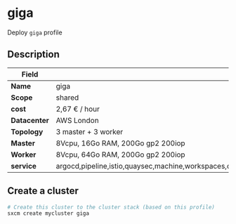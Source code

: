 # giga

Deploy `giga` profile

## Description

| Field          | Content                                                                                                             |
| -------------- | ------------------------------------------------------------------------------------------------------------------- |
| **Name**       | giga                                                                                                                |
| **Scope**      | shared                                                                                                              |
| **cost**       | 2,67 € / hour                                                                                                       |
| **Datacenter** | AWS London                                                                                                          |
| **Topology**   | 3 master + 3 worker                                                                                                 |
| **Master**     | 8Vcpu, 16Go RAM, 200Go gp2  200iop                                                                                  |
| **Worker**     | 8Vcpu,  64Go RAM, 200Go gp2  200iop                                                                                 |
| **service**    | argocd,pipeline,istio,quaysec,machine,workspaces,couchbase,sso,vault,Knative,logging,RHACM,quay,OCS,metering,3Scale |

## Create a cluster

```bash
# Create this cluster to the cluster stack (based on this profile)
sxcm create mycluster giga
```

